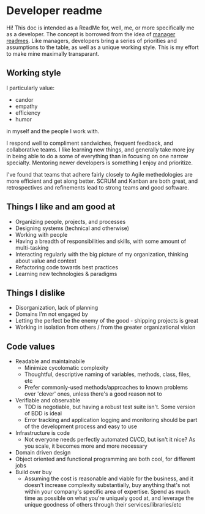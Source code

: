 # Developer readme
Hi! This doc is intended as a ReadMe for, well, me, or more specifically me as a developer. The concept is borrowed from the idea of [manager readmes](https://medium.com/@kawomersley/why-and-how-to-share-your-manager-readme-plus-heres-mine-8a4fe188ee1b). Like managers, developers bring a series of priorities and assumptions to the table, as well as a unique working style. This is my effort to make mine maximally transparant. 

## Working style

I particularly value:

* candor
* empathy
* efficiency
* humor

in myself and the people I work with. 

I respond well to compliment sandwiches, frequent feedback, and collaborative teams. I like learning new things, and generally take more joy in being able to do a some of everything than in focusing on one narrow specialty. Mentoring newer developers is something I enjoy and prioritize.

I've found that teams that adhere fairly closely to Agile methedologies are more efficient and get along better. SCRUM and Kanban are both great, and retrospectives and refinements lead to strong teams and good software.

## Things I like and am good at

* Organizing people, projects, and processes
* Designing systems (technical and otherwise)
* Working with people
* Having a breadth of responsibilities and skills, with some amount of multi-tasking
* Interacting regularly with the big picture of my organization, thinking about value and context
* Refactoring code towards best practices
* Learning new technologies & paradigms

## Things I dislike

* Disorganization, lack of planning
* Domains I'm not engaged by
* Letting the perfect be the enemy of the good - shipping projects is great
* Working in isolation from others / from the greater organizational vision

## Code values

* Readable and maintainabile
  * Minimize cycolomatic complexity
  * Thoughtful, descriptive naming of variables, methods, class, files, etc
  * Prefer commonly-used methods/approaches to known problems over 'clever' ones, unless there's a good reason not to
* Verifiable and observable
  * TDD is negotiable, but having a robust test suite isn't. Some version of BDD is ideal
  * Error tracking and application logging and monitoring should be part of the development process and easy to use
* Infrastructure is code
  * Not everyone needs perfectly automated CI/CD, but isn't it nice? As you scale, it becomes more and more necessary
* Domain driven design
* Object oriented and functional programming are both cool, for different jobs
* Build over buy
  * Assuming the cost is reasonable and viable for the business, and it doesn't increase complexity substantially, buy anything that's not within your company's specific area of expertise. Spend as much time as possible on what you're uniquely good at, and leverage the unique goodness of others through their services/libraries/etc

